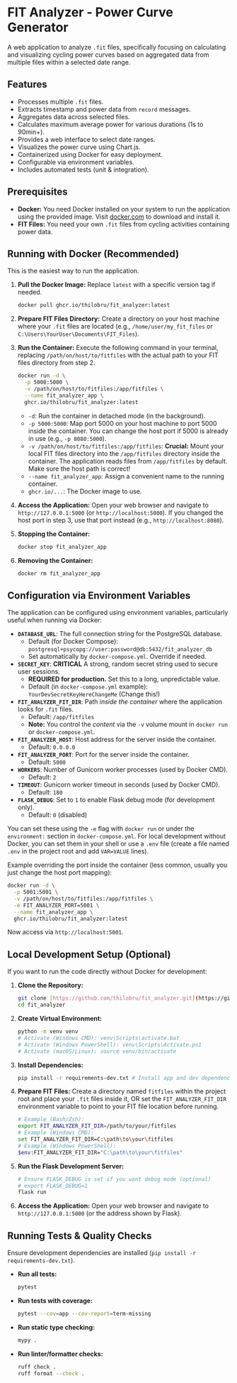 # FIT Analyzer - Power Curve Generator

A web application to analyze `.fit` files, specifically focusing on calculating and visualizing cycling power curves based on aggregated data from multiple files within a selected date range.

## Features

* Processes multiple `.fit` files.
* Extracts timestamp and power data from `record` messages.
* Aggregates data across selected files.
* Calculates maximum average power for various durations (1s to 90min+).
* Provides a web interface to select date ranges.
* Visualizes the power curve using Chart.js.
* Containerized using Docker for easy deployment.
* Configurable via environment variables.
* Includes automated tests (unit & integration).

## Prerequisites

* **Docker:** You need Docker installed on your system to run the application using the provided image. Visit [docker.com](https://www.docker.com/get-started) to download and install it.
* **FIT Files:** You need your own `.fit` files from cycling activities containing power data.

## Running with Docker (Recommended)

This is the easiest way to run the application.

1.  **Pull the Docker Image:**
    Replace `latest` with a specific version tag if needed.
    ```bash
    docker pull ghcr.io/thilobru/fit_analyzer:latest
    ```

2.  **Prepare FIT Files Directory:**
    Create a directory on your host machine where your `.fit` files are located (e.g., `/home/user/my_fit_files` or `C:\Users\YourUser\Documents\FIT_Files`).

3.  **Run the Container:**
    Execute the following command in your terminal, replacing `/path/on/host/to/fitfiles` with the actual path to your FIT files directory from step 2.

    ```bash
    docker run -d \
      -p 5000:5000 \
      -v /path/on/host/to/fitfiles:/app/fitfiles \
      --name fit_analyzer_app \
      ghcr.io/thilobru/fit_analyzer:latest
    ```
    * `-d`: Run the container in detached mode (in the background).
    * `-p 5000:5000`: Map port 5000 on your host machine to port 5000 inside the container. You can change the host port if 5000 is already in use (e.g., `-p 8080:5000`).
    * `-v /path/on/host/to/fitfiles:/app/fitfiles`: **Crucial:** Mount your local FIT files directory into the `/app/fitfiles` directory inside the container. The application reads files from `/app/fitfiles` by default. Make sure the host path is correct!
    * `--name fit_analyzer_app`: Assign a convenient name to the running container.
    * `ghcr.io/...`: The Docker image to use.

4.  **Access the Application:**
    Open your web browser and navigate to `http://127.0.0.1:5000` (or `http://localhost:5000`). If you changed the host port in step 3, use that port instead (e.g., `http://localhost:8080`).

5.  **Stopping the Container:**
    ```bash
    docker stop fit_analyzer_app
    ```

6.  **Removing the Container:**
    ```bash
    docker rm fit_analyzer_app
    ```

## Configuration via Environment Variables

The application can be configured using environment variables, particularly useful when running via Docker:

* **`DATABASE_URL`**: The full connection string for the PostgreSQL database.
    * Default (for Docker Compose): `postgresql+psycopg://user:password@db:5432/fit_analyzer_db`
    * Set automatically by `docker-compose.yml`. Override if needed.
* **`SECRET_KEY`**: **CRITICAL** A strong, random secret string used to secure user sessions.
    * **REQUIRED for production.** Set this to a long, unpredictable value.
    * Default (in `docker-compose.yml` example): `YourDevSecretKeyHereChangeMe` (Change this!)
* **`FIT_ANALYZER_FIT_DIR`**: Path *inside the container* where the application looks for `.fit` files.
    * Default: `/app/fitfiles`
    * **Note:** You control the *content* via the `-v` volume mount in `docker run` or `docker-compose.yml`.
* **`FIT_ANALYZER_HOST`**: Host address for the server inside the container.
    * Default: `0.0.0.0`
* **`FIT_ANALYZER_PORT`**: Port for the server inside the container.
    * Default: `5000`
* **`WORKERS`**: Number of Gunicorn worker processes (used by Docker CMD).
    * Default: `2`
* **`TIMEOUT`**: Gunicorn worker timeout in seconds (used by Docker CMD).
    * Default: `180`
* **`FLASK_DEBUG`**: Set to `1` to enable Flask debug mode (for development only).
    * Default: `0` (disabled)

You can set these using the `-e` flag with `docker run` or under the `environment:` section in `docker-compose.yml`. For local development without Docker, you can set them in your shell or use a `.env` file (create a file named `.env` in the project root and add `VAR=VALUE` lines).


Example overriding the port inside the container (less common, usually you just change the host port mapping):
```bash
docker run -d \
  -p 5001:5001 \
  -v /path/on/host/to/fitfiles:/app/fitfiles \
  -e FIT_ANALYZER_PORT=5001 \
  --name fit_analyzer_app \
  ghcr.io/thilobru/fit_analyzer:latest
```
Now access via `http://localhost:5001`.


## Local Development Setup (Optional)

If you want to run the code directly without Docker for development:

1.  **Clone the Repository:**
    ```bash
    git clone [https://github.com/thilobru/fit_analyzer.git](https://github.com/thilobru/fit_analyzer.git)
    cd fit_analyzer
    ```
2.  **Create Virtual Environment:**
    ```bash
    python -m venv venv
    # Activate (Windows CMD): venv\Scripts\activate.bat
    # Activate (Windows PowerShell): venv\Scripts\Activate.ps1
    # Activate (macOS/Linux): source venv/bin/activate
    ```
3.  **Install Dependencies:**
    ```bash
    pip install -r requirements-dev.txt # Install app and dev dependencies
    ```
4.  **Prepare FIT Files:**
    Create a directory named `fitfiles` within the project root and place your `.fit` files inside it, OR set the `FIT_ANALYZER_FIT_DIR` environment variable to point to your FIT file location before running.
    ```bash
    # Example (Bash/Zsh):
    export FIT_ANALYZER_FIT_DIR=/path/to/your/fitfiles
    # Example (Windows CMD):
    set FIT_ANALYZER_FIT_DIR=C:\path\to\your\fitfiles
    # Example (Windows PowerShell):
    $env:FIT_ANALYZER_FIT_DIR="C:\path\to\your\fitfiles"
    ```
5.  **Run the Flask Development Server:**
    ```bash
    # Ensure FLASK_DEBUG is set if you want debug mode (optional)
    # export FLASK_DEBUG=1
    flask run
    ```
6.  **Access the Application:**
    Open your web browser and navigate to `http://127.0.0.1:5000` (or the address shown by Flask).

## Running Tests & Quality Checks

Ensure development dependencies are installed (`pip install -r requirements-dev.txt`).

* **Run all tests:**
  ```bash
  pytest
  ```
* **Run tests with coverage:**
  ```bash
  pytest --cov=app --cov-report=term-missing
  ```
* **Run static type checking:**
  ```bash
  mypy .
  ```
* **Run linter/formatter checks:**
  ```bash
  ruff check .
  ruff format --check .
  ```
